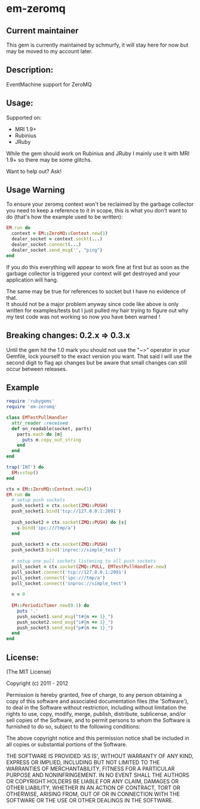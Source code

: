 # em-zeromq #

## Current maintainer ##

This gem is currently maintained by schmurfy, it will stay here for now
but may be moved to my account later.

## Description: ##

EventMachine support for ZeroMQ

## Usage: ##

Supported on:

- MRI 1.9+
- Rubinius
- JRuby

While the gem should work on Rubinius and JRuby I mainly use it with MRI 1.9+ so
there may be some glitchs.

Want to help out? Ask!

## Usage Warning ##

To ensure your zeromq context won't be reclaimed by the garbage collector you need
to keep a reference to it in scope, this is what you don't want to do (that's how the example used to be written):

```ruby
EM.run do
  context = EM::ZeroMQ::Context.new(1)
  dealer_socket = context.sockt(...)
  dealer_socket.connect(...)
  dealer_socket.send_msg('', "ping")
end
```

If you do this everything will appear to work fine at first but as soon as the garbage collector
is triggered your context will get destroyed and your application will hang.

The same may be true for references to socket but I have no evidence of that.  
It should not be a major problem anyway since code like above is only written for examples/tests
but I just pulled my hair trying to figure out why my test code was not working so now you
have been warned !

## Breaking changes: 0.2.x => 0.3.x ##

Until the gem hit the 1.0 mark you should not use the "~>" operator in your Gemfile,
lock yourself to the exact version you want. That said I will use the second digit to
flag api changes but be aware that small changes can still occur between releases.


## Example ##
```ruby
require 'rubygems'
require 'em-zeromq'

class EMTestPullHandler
  attr_reader :received
  def on_readable(socket, parts)
    parts.each do |m|
      puts m.copy_out_string
    end
  end
end

trap('INT') do
  EM::stop()
end

ctx = EM::ZeroMQ::Context.new(1)
EM.run do
  # setup push sockets
  push_socket1 = ctx.socket(ZMQ::PUSH)  
  push_socket1.bind('tcp://127.0.0.1:2091')
  
  push_socket2 = ctx.socket(ZMQ::PUSH) do |s|
    s.bind('ipc:///tmp/a')
  end
  
  push_socket3 = ctx.socket(ZMQ::PUSH)
  push_socket3.bind('inproc://simple_test')
  
  # setup one pull sockets listening to all push sockets
  pull_socket = ctx.socket(ZMQ::PULL, EMTestPullHandler.new)
  pull_socket.connect('tcp://127.0.0.1:2091')
  pull_socket.connect('ipc:///tmp/a')
  pull_socket.connect('inproc://simple_test')
  
  n = 0
  
  EM::PeriodicTimer.new(0.1) do
    puts '.'
    push_socket1.send_msg("t#{n += 1}_")
    push_socket2.send_msg("i#{n += 1}_")
    push_socket3.send_msg("p#{n += 1}_")
  end
end
```

## License: ##

(The MIT License)

Copyright (c) 2011 - 2012

Permission is hereby granted, free of charge, to any person obtaining
a copy of this software and associated documentation files (the
'Software'), to deal in the Software without restriction, including
without limitation the rights to use, copy, modify, merge, publish,
distribute, sublicense, and/or sell copies of the Software, and to
permit persons to whom the Software is furnished to do so, subject to
the following conditions:

The above copyright notice and this permission notice shall be
included in all copies or substantial portions of the Software.

THE SOFTWARE IS PROVIDED 'AS IS', WITHOUT WARRANTY OF ANY KIND,
EXPRESS OR IMPLIED, INCLUDING BUT NOT LIMITED TO THE WARRANTIES OF
MERCHANTABILITY, FITNESS FOR A PARTICULAR PURPOSE AND NONINFRINGEMENT.
IN NO EVENT SHALL THE AUTHORS OR COPYRIGHT HOLDERS BE LIABLE FOR ANY
CLAIM, DAMAGES OR OTHER LIABILITY, WHETHER IN AN ACTION OF CONTRACT,
TORT OR OTHERWISE, ARISING FROM, OUT OF OR IN CONNECTION WITH THE
SOFTWARE OR THE USE OR OTHER DEALINGS IN THE SOFTWARE.
